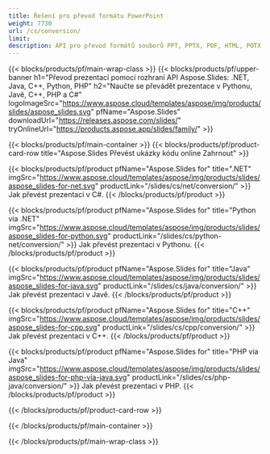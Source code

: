 ```yaml
---
title: Řešení pro převod formátu PowerPoint
weight: 7730
url: /cs/conversion/
limit: 
description: API pro převod formátů souborů PPT, PPTX, PDF, HTML, POTX, POTM a ODP
---
```


{{< blocks/products/pf/main-wrap-class >}}
{{< blocks/products/pf/upper-banner h1="Převod prezentací pomocí rozhraní API Aspose.Slides: .NET, Java, C++, Python, PHP" h2="Naučte se převádět prezentace v Pythonu, Javě, C++, PHP a C#" logoImageSrc="https://www.aspose.cloud/templates/aspose/img/products/slides/aspose_slides.svg" pfName="Aspose.Slides" downloadUrl="https://releases.aspose.com/slides/" tryOnlineUrl="https://products.aspose.app/slides/family/" >}}

{{< blocks/products/pf/main-container >}}
{{< blocks/products/pf/product-card-row title="Aspose.Slides Převést ukázky kódu online Zahrnout" >}}

{{< blocks/products/pf/product pfName="Aspose.Slides for" title=".NET" imgSrc="https://www.aspose.cloud/templates/aspose/img/products/slides/aspose_slides-for-net.svg" productLink="/slides/cs/net/conversion/" >}}
Jak převést prezentaci v C#.
{{< /blocks/products/pf/product >}}

{{< blocks/products/pf/product pfName="Aspose.Slides for" title="Python via .NET" imgSrc="https://www.aspose.cloud/templates/aspose/img/products/slides/aspose_slides-for-python.svg" productLink="/slides/cs/python-net/conversion/" >}}
Jak převést prezentaci v Pythonu.
{{< /blocks/products/pf/product >}}

{{< blocks/products/pf/product pfName="Aspose.Slides for" title="Java" imgSrc="https://www.aspose.cloud/templates/aspose/img/products/slides/aspose_slides-for-java.svg" productLink="/slides/cs/java/conversion/" >}}
Jak převést prezentaci v Javě.
{{< /blocks/products/pf/product >}}

{{< blocks/products/pf/product pfName="Aspose.Slides for" title="C++" imgSrc="https://www.aspose.cloud/templates/aspose/img/products/slides/aspose_slides-for-cpp.svg" productLink="/slides/cs/cpp/conversion/" >}}
Jak převést prezentaci v C++.
{{< /blocks/products/pf/product >}}

{{< blocks/products/pf/product pfName="Aspose.Slides for" title="PHP via Java" imgSrc="https://www.aspose.cloud/templates/aspose/img/products/slides/aspose_slides-for-php-via-java.svg" productLink="/slides/cs/php-java/conversion/" >}}
Jak převést prezentaci v PHP.
{{< /blocks/products/pf/product >}}

{{< /blocks/products/pf/product-card-row >}}

{{< /blocks/products/pf/main-container >}}

{{< /blocks/products/pf/main-wrap-class >}}